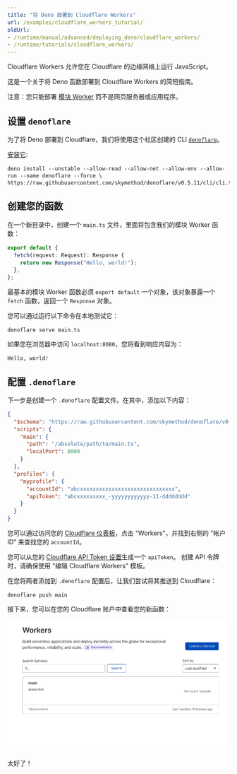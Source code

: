 ```yaml
---
title: "将 Deno 部署到 Cloudflare Workers"
url: /examples/cloudflare_workers_tutorial/
oldUrl:
- /runtime/manual/advanced/deploying_deno/cloudflare_workers/
- /runtime/tutorials/cloudflare_workers/
---
```


Cloudflare Workers 允许您在 Cloudflare 的边缘网络上运行 JavaScript。

这是一个关于将 Deno 函数部署到 Cloudflare Workers 的简短指南。

注意：您只能部署
[模块 Worker](https://developers.cloudflare.com/workers/learning/migrating-to-module-workers/)
而不是网页服务器或应用程序。

## 设置 `denoflare`

为了将 Deno 部署到 Cloudflare，我们将使用这个社区创建的 CLI
[`denoflare`](https://denoflare.dev/)。

[安装它](https://denoflare.dev/cli/#installation):

```shell
deno install --unstable --allow-read --allow-net --allow-env --allow-run --name denoflare --force \
https://raw.githubusercontent.com/skymethod/denoflare/v0.5.11/cli/cli.ts
```

## 创建您的函数

在一个新目录中，创建一个 `main.ts` 文件，里面将包含我们的模块 Worker 函数：

```ts
export default {
  fetch(request: Request): Response {
    return new Response("Hello, world!");
  },
};
```

最基本的模块 Worker 函数必须 `export default` 一个对象，该对象暴露一个 `fetch` 函数，返回一个 `Response` 对象。

您可以通过运行以下命令在本地测试它：

```shell
denoflare serve main.ts
```

如果您在浏览器中访问 `localhost:8080`，您将看到响应内容为：

```console
Hello, world!
```

## 配置 `.denoflare`

下一步是创建一个 `.denoflare` 配置文件。在其中，添加以下内容：

```json
{
  "$schema": "https://raw.githubusercontent.com/skymethod/denoflare/v0.5.11/common/config.schema.json",
  "scripts": {
    "main": {
      "path": "/absolute/path/to/main.ts",
      "localPort": 8000
    }
  },
  "profiles": {
    "myprofile": {
      "accountId": "abcxxxxxxxxxxxxxxxxxxxxxxxxxxxxxx",
      "apiToken": "abcxxxxxxxxx_-yyyyyyyyyyyy-11-dddddddd"
    }
  }
}
```

您可以通过访问您的
[Cloudflare 仪表板](https://dash.cloudflare.com/)，点击 "Workers"，并找到右侧的 "帐户 ID" 来查找您的 `accountId`。

您可以从您的
[Cloudflare API Token 设置](https://dash.cloudflare.com/profile/api-tokens)生成一个 `apiToken`。
创建 API 令牌时，请确保使用 "编辑 Cloudflare Workers" 模板。

在您将两者添加到 `.denoflare` 配置后，让我们尝试将其推送到 Cloudflare：

```console
denoflare push main
```

接下来，您可以在您的 Cloudflare 账户中查看您的新函数：

![Cloudflare Workers 上的新函数](./images/how-to/cloudflare-workers/main-on-cloudflare.png)

太好了！